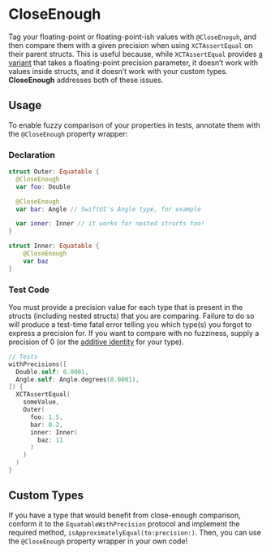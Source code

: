 # CloseEnough

Tag your floating-point or floating-point-ish values with `@CloseEnoguh`, and then compare them with a given precision when using `XCTAssertEqual` on their parent structs. This is useful because, while `XCTAssertEqual` provides [a variant](https://developer.apple.com/documentation/xctest/2919914-xctassertequal) that takes a floating-point precision parameter, it doesn’t work with values inside structs, and it doesn’t work with your custom types. **CloseEnough** addresses both of these issues.

## Usage

To enable fuzzy comparison of your properties in tests, annotate them with the `@CloseEnough` property wrapper:

### Declaration

```swift
struct Outer: Equatable {
  @CloseEnough
  var foo: Double

  @CloseEnough
  var bar: Angle // SwiftUI's Angle type, for example

  var inner: Inner // it works for nested structs too!
}

struct Inner: Equatable {
    @CloseEnough
    var baz
}
```

### Test Code

You must provide a precision value for each type that is present in the structs (including nested structs) that you are comparing. Failure to do so will produce a test-time fatal error telling you which type(s) you forgot to express a precision for. If you want to compare with no fuzziness, supply a precision of 0 (or the [additive identity](https://en.wikipedia.org/wiki/Additive_identity) for your type).

```swift
// Tests
withPrecisions([
  Double.self: 0.0001,
  Angle.self: Angle.degrees(0.0001),
]) {
  XCTAssertEqual(
    someValue,
    Outer(
      foo: 1.5,
      bar: 0.2,
      inner: Inner(
        baz: 11
      )
    )
  )
}
```

## Custom Types

If you have a type that would benefit from close-enough comparison, conform it to the `EquatableWithPrecision` protocol and implement the required method, `isApproximatelyEqual(to:precision:)`. Then, you can use the `@CloseEnough` property wrapper in your own code!
